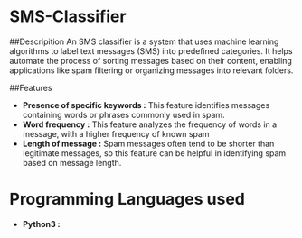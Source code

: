# SMS-Classifier

##Descripition
An SMS classifier is a system that uses machine learning algorithms to label text messages (SMS) into predefined categories. It helps automate the process of sorting messages based on their content, enabling applications like spam filtering or organizing messages into relevant folders.

##Features
- **Presence of specific keywords :** This feature identifies messages containing words or phrases commonly used in spam.
-  **Word frequency :** This feature analyzes the frequency of words in a message, with a higher frequency of known spam
-  **Length of message :** Spam messages often tend to be shorter than legitimate messages, so this feature can be helpful in identifying spam based on message length.

# Programming Languages used
- **Python3 :** 
